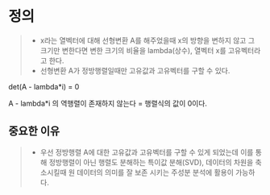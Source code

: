 # 정의

> - x라는 열벡터에 대해 선형변환 A를 해주었을때 x의 방향을 변하지 않고 그 크기만 변한다면 변한 크기의 비율을 lambda(상수), 열벡터 x를 고유벡터라고 한다.
> - 선형변환 A가 정방행렬일때만 고유값과 고유벡터를 구할 수 있다. 


det(A - lambda*i) = 0

A - lambda*i 의 역행렬이 존재하지 않는다 = 행렬식의 값이 0이다.


## 중요한 이유
> - 우선 정방행렬 A에 대한 고유값과 고유벡터를 구할 수 있게 되었는데 이를 통해 정방행렬이 아닌 행렬도 분해하는 특이값 분해(SVD), 데이터의 차원을 축소시킬때 원 데이터의 의미를 잘 보존 시키는 주성분 분석에 활용이 가능하다.
